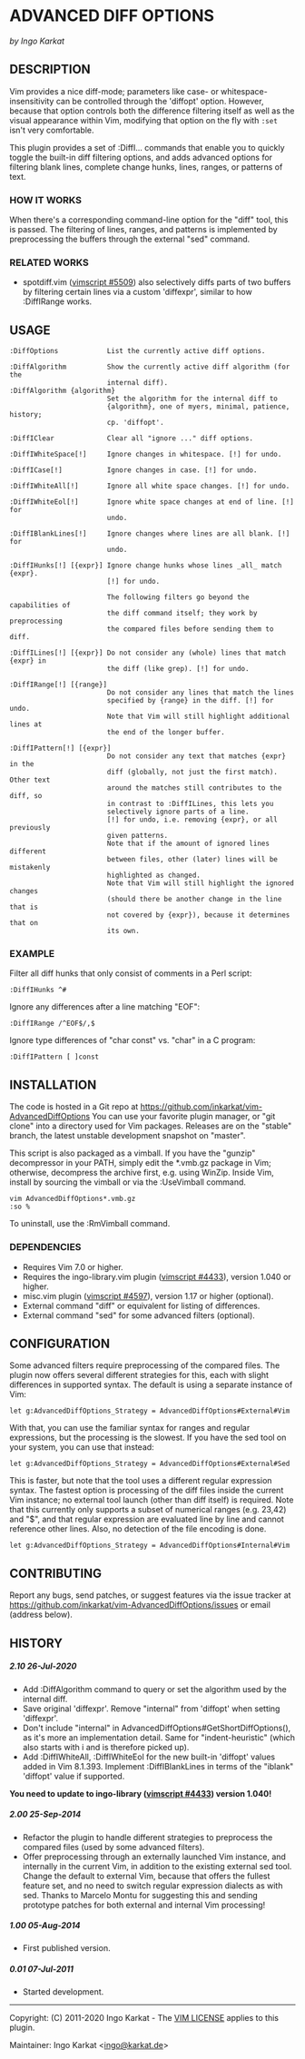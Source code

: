 ADVANCED DIFF OPTIONS
===============================================================================
_by Ingo Karkat_

DESCRIPTION
------------------------------------------------------------------------------

Vim provides a nice diff-mode; parameters like case- or whitespace-
insensitivity can be controlled through the 'diffopt' option. However, because
that option controls both the difference filtering itself as well as the
visual appearance within Vim, modifying that option on the fly with `:set`
isn't very comfortable.

This plugin provides a set of :DiffI... commands that enable you to quickly
toggle the built-in diff filtering options, and adds advanced options for
filtering blank lines, complete change hunks, lines, ranges, or patterns of
text.

### HOW IT WORKS

When there's a corresponding command-line option for the "diff" tool, this is
passed. The filtering of lines, ranges, and patterns is implemented by
preprocessing the buffers through the external "sed" command.

### RELATED WORKS

- spotdiff.vim ([vimscript #5509](http://www.vim.org/scripts/script.php?script_id=5509)) also selectively diffs parts of two buffers
  by filtering certain lines via a custom 'diffexpr', similar to how
  :DiffIRange works.

USAGE
------------------------------------------------------------------------------

    :DiffOptions            List the currently active diff options.

    :DiffAlgorithm          Show the currently active diff algorithm (for the
                            internal diff).
    :DiffAlgorithm {algorithm}
                            Set the algorithm for the internal diff to
                            {algorithm}, one of myers, minimal, patience, history;
                            cp. 'diffopt'.

    :DiffIClear             Clear all "ignore ..." diff options.

    :DiffIWhiteSpace[!]     Ignore changes in whitespace. [!] for undo.

    :DiffICase[!]           Ignore changes in case. [!] for undo.

    :DiffIWhiteAll[!]       Ignore all white space changes. [!] for undo.

    :DiffIWhiteEol[!]       Ignore white space changes at end of line. [!] for
                            undo.

    :DiffIBlankLines[!]     Ignore changes where lines are all blank. [!] for
                            undo.

    :DiffIHunks[!] [{expr}] Ignore change hunks whose lines _all_ match {expr}.
                            [!] for undo.

                            The following filters go beyond the capabilities of
                            the diff command itself; they work by preprocessing
                            the compared files before sending them to diff.

    :DiffILines[!] [{expr}] Do not consider any (whole) lines that match {expr} in
                            the diff (like grep). [!] for undo.

    :DiffIRange[!] [{range}]
                            Do not consider any lines that match the lines
                            specified by {range} in the diff. [!] for undo.
                            Note that Vim will still highlight additional lines at
                            the end of the longer buffer.

    :DiffIPattern[!] [{expr}]
                            Do not consider any text that matches {expr} in the
                            diff (globally, not just the first match). Other text
                            around the matches still contributes to the diff, so
                            in contrast to :DiffILines, this lets you
                            selectively ignore parts of a line.
                            [!] for undo, i.e. removing {expr}, or all previously
                            given patterns.
                            Note that if the amount of ignored lines different
                            between files, other (later) lines will be mistakenly
                            highlighted as changed.
                            Note that Vim will still highlight the ignored changes
                            (should there be another change in the line that is
                            not covered by {expr}), because it determines that on
                            its own.

### EXAMPLE

Filter all diff hunks that only consist of comments in a Perl script:

    :DiffIHunks ^#

Ignore any differences after a line matching "EOF":

    :DiffIRange /^EOF$/,$

Ignore type differences of "char const" vs. "char" in a C program:

    :DiffIPattern [ ]const

INSTALLATION
------------------------------------------------------------------------------

The code is hosted in a Git repo at
    https://github.com/inkarkat/vim-AdvancedDiffOptions
You can use your favorite plugin manager, or "git clone" into a directory used
for Vim packages. Releases are on the "stable" branch, the latest unstable
development snapshot on "master".

This script is also packaged as a vimball. If you have the "gunzip"
decompressor in your PATH, simply edit the \*.vmb.gz package in Vim; otherwise,
decompress the archive first, e.g. using WinZip. Inside Vim, install by
sourcing the vimball or via the :UseVimball command.

    vim AdvancedDiffOptions*.vmb.gz
    :so %

To uninstall, use the :RmVimball command.

### DEPENDENCIES

- Requires Vim 7.0 or higher.
- Requires the ingo-library.vim plugin ([vimscript #4433](http://www.vim.org/scripts/script.php?script_id=4433)), version 1.040 or
  higher.
- misc.vim plugin ([vimscript #4597](http://www.vim.org/scripts/script.php?script_id=4597)), version 1.17 or higher (optional).
- External command "diff" or equivalent for listing of differences.
- External command "sed" for some advanced filters (optional).

CONFIGURATION
------------------------------------------------------------------------------

Some advanced filters require preprocessing of the compared files. The plugin
now offers several different strategies for this, each with slight differences
in supported syntax. The default is using a separate instance of Vim:

    let g:AdvancedDiffOptions_Strategy = AdvancedDiffOptions#External#Vim

With that, you can use the familiar syntax for ranges and regular expressions,
but the processing is the slowest.
If you have the sed tool on your system, you can use that instead:

    let g:AdvancedDiffOptions_Strategy = AdvancedDiffOptions#External#Sed

This is faster, but note that the tool uses a different regular expression
syntax.
The fastest option is processing of the diff files inside the current Vim
instance; no external tool launch (other than diff itself) is required. Note
that this currently only supports a subset of numerical ranges (e.g. 23,42)
and "$", and that regular expression are evaluated line by line and cannot
reference other lines. Also, no detection of the file encoding is done.

    let g:AdvancedDiffOptions_Strategy = AdvancedDiffOptions#Internal#Vim

CONTRIBUTING
------------------------------------------------------------------------------

Report any bugs, send patches, or suggest features via the issue tracker at
https://github.com/inkarkat/vim-AdvancedDiffOptions/issues or email (address
below).

HISTORY
------------------------------------------------------------------------------

##### 2.10    26-Jul-2020
- Add :DiffAlgorithm command to query or set the algorithm used by the
  internal diff.
- Save original 'diffexpr'. Remove "internal" from 'diffopt' when setting
  'diffexpr'.
- Don't include "internal" in AdvancedDiffOptions#GetShortDiffOptions(), as
  it's more an implementation detail. Same for "indent-heuristic" (which also
  starts with i and is therefore picked up).
- Add :DiffIWhiteAll, :DiffIWhiteEol for the new built-in 'diffopt' values
  added in Vim 8.1.393. Implement :DiffIBlankLines in terms of the "iblank"
  'diffopt' value if supported.

__You need to update to ingo-library ([vimscript #4433](http://www.vim.org/scripts/script.php?script_id=4433)) version 1.040!__

##### 2.00    25-Sep-2014
- Refactor the plugin to handle different strategies to preprocess the
  compared files (used by some advanced filters).
- Offer preprocessing through an externally launched Vim instance, and
  internally in the current Vim, in addition to the existing external sed
  tool. Change the default to external Vim, because that offers the fullest
  feature set, and no need to switch regular expression dialects as with sed.
  Thanks to Marcelo Montu for suggesting this and sending prototype patches
  for both external and internal Vim processing!

##### 1.00    05-Aug-2014
- First published version.

##### 0.01    07-Jul-2011
- Started development.

------------------------------------------------------------------------------
Copyright: (C) 2011-2020 Ingo Karkat -
The [VIM LICENSE](http://vimdoc.sourceforge.net/htmldoc/uganda.html#license) applies to this plugin.

Maintainer:     Ingo Karkat &lt;ingo@karkat.de&gt;
